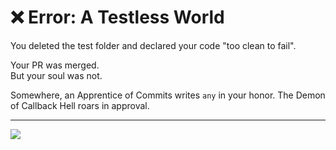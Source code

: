 # ❌ Error: A Testless World

You deleted the test folder and declared your code "too clean to fail".

Your PR was merged.  
But your soul was not.

Somewhere, an Apprentice of Commits writes `any` in your honor.
The Demon of Callback Hell roars in approval.

---

<a href="../../start-game.md">
  <img src="https://img.shields.io/badge/Reload%20your%20stack%20and%20re--enter%20the%20arena-slategray?style=for-the-badge"/>
</a>
